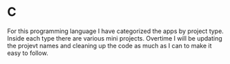 # C
For this programming language I have categorized the apps by project type. Inside each type there are various mini projects. Overtime I will be updating the projevt names and cleaning up the code as much as I can to make it easy to follow.

